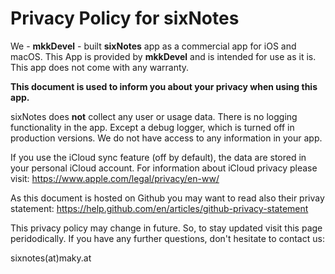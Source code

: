 # Privacy Policy for sixNotes

We - **mkkDevel** - built **sixNotes** app as a commercial app for iOS and macOS. 
This App is provided by **mkkDevel** and is intended for use as it is.
This app does not come with any warranty.


**This document is used to inform you about your privacy when using this app.**


sixNotes does **not** collect any user or usage data.
There is no logging functionality in the app. Except a debug logger, which is turned off in production versions.
We do not have access to any information in your app.

If you use the iCloud sync feature (off by default), the data are stored in your personal iCloud account.
For information about iCloud privacy please visit:
https://www.apple.com/legal/privacy/en-ww/

As this document is hosted on Github you may want to read also their privay statement:
https://help.github.com/en/articles/github-privacy-statement


This privacy policy may change in future. So, to stay updated visit this page peridodically.
If you have any further questions, don't hesitate to contact us:

sixnotes(at)maky.at

